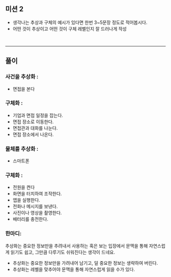 ## 미션 2
- 생각나는 추상과 구체의 예시가 있다면 한번 3~5문장 정도로 적어봅시다.
- 어떤 것이 추상이고 어떤 것이 구체 레벨인지 잘 드러나게 작성

<br>

---


## 풀이

### 사건을 추상화 :
- 면접을 본다
### 구체화 :
- 기업과 면접 일정을 잡는다.
- 면접 장소로 이동한다.
- 면접관과 대화를 나눈다.
- 면접 장소에서 나온다.

### 물체를 추상화 :
- 스마트폰
### 구체화 :
- 전원을 켠다
- 화면을 터치하여 조작한다.
- 앱을 실행한다.
- 전화나 메시지를 보낸다.
- 사진이나 영상을 촬영한다.
- 배터리를 충전한다.

### 한마디:
추상화는 중요한 정보만을 추려내서 사용하는 혹은 보는 입장에서 문맥을 통해 자연스럽게 읽기도 쉽고, 그만큼 다루기도 쉬워진다는 생각이 드네요.
- 추상화는 중요한 정보만을 가려내어 남기고, 덜 중요한 정보는 생략하여 버린다.
- 추상화는 레벨을 맞추어야 문맥을 통해 자연스럽게 읽을 수가 있다.